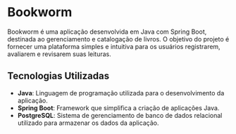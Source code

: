 # Bookworm

Bookworm é uma aplicação desenvolvida em Java com Spring Boot, destinada ao gerenciamento e catalogação de livros. O objetivo do projeto é fornecer uma plataforma simples e intuitiva para os usuários registrarem, avaliarem e revisarem suas leituras.

## Tecnologias Utilizadas

- **Java**: Linguagem de programação utilizada para o desenvolvimento da aplicação.
- **Spring Boot**: Framework que simplifica a criação de aplicações Java.
- **PostgreSQL**: Sistema de gerenciamento de banco de dados relacional utilizado para armazenar os dados da aplicação.
